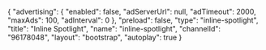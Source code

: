 {
    "advertising": {
        "enabled": false,
        "adServerUrl": null,
        "adTimeout": 2000,
        "maxAds": 100,
        "adInterval": 0
    },
    "preload": false,
    "type": "inline-spotlight",
    "title": "Inline Spotlight",
    "name": "inline-spotlight",
    "channelId": "96178048",
    "layout": "bootstrap",
    "autoplay": true
}